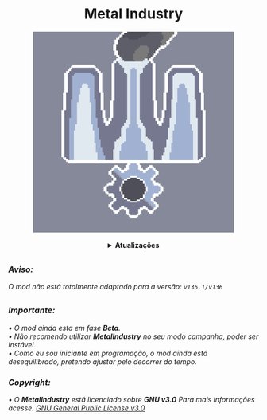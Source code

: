 <div align="center">
<h1>Metal Industry</h1>
<p style="text-aling:center;"><img src="https://github.com/SrOtaku/MetalIndustry/blob/276b1acb112167d2664616d07763a3515daa5e7b/github-pictures/logo.png" alt="Metal Industry" atl="Metal Industry" width="80%" hight="80%" /></p>
<details>
  <summary>
    <b>Atualizações</b>
  </summary>

##
 
 <details> 
  <summary>
    <b><i /> v0.81.0(Aplha-Public) </b>
  </summary>
 
 <blockquote>
 <br>- Novidades: 22/06/22 </br>
 
 ##
 
  - Torres remasterizadas.
  - Refeito balanceamento de dano.
  - Correções de dano velocidade de rotamente é animação de reaquecimento de terre.
  

</blockquote>
</details>

##

<details>
  <summary>
    <b><i /> v0.80.5(Aplha-Public) </b>
  </summary>

<blockquote>
<br>- Novidades: 20/06/22 </br>

##

  - Adpatado para a nova versão: ```136```.
  - Algumas correções.


</blockquote>
</details>

##

<details>
  <summary>
    <b><i> v0.77.0(Aplha-Public) </i></b><br />
  </summary>
  
  <blockquote>
  <br>- Novidades: 07/05/22 </br>

##

  - Novos efeitos de audios para torres.
  - Nova Torres.
  - Sprites remasterizados.
  - Alguns ajustes na programação.
  - Pequenas correções.

  </blockquote>  
  
</details>
</div>

##

### Aviso:
O mod não está totalmente adaptado para a versão: ```v136.1/v136```

##

<h3>Importante:</h3>
• O mod ainda esta em fase <i><b>Beta</b></i>.<br>
• Não recomendo utilizar <b>MetalIndustry</b> no seu modo campanha, poder ser instável.<br>
• Como eu sou iniciante em programação, o mod ainda está desequilibrado, pretendo ajustar pelo decorrer do tempo.
<h3>Copyright:</h3>
 
• O <b>MetalIndustry</b> está licenciado sobre <i><b>GNU v3.0</b></i> Para mais informações acesse. [GNU General Public License v3.0](/LICENSE)
